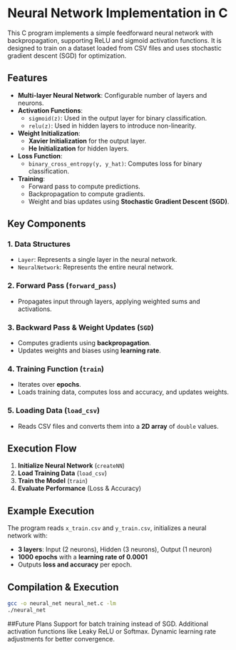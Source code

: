 # Neural Network Implementation in C

This C program implements a simple feedforward neural network with backpropagation, supporting ReLU and sigmoid activation functions. It is designed to train on a dataset loaded from CSV files and uses stochastic gradient descent (SGD) for optimization.

## Features
- **Multi-layer Neural Network**: Configurable number of layers and neurons.
- **Activation Functions**:
  - `sigmoid(z)`: Used in the output layer for binary classification.
  - `relu(z)`: Used in hidden layers to introduce non-linearity.
- **Weight Initialization**:
  - **Xavier Initialization** for the output layer.
  - **He Initialization** for hidden layers.
- **Loss Function**:
  - `binary_cross_entropy(y, y_hat)`: Computes loss for binary classification.
- **Training**:
  - Forward pass to compute predictions.
  - Backpropagation to compute gradients.
  - Weight and bias updates using **Stochastic Gradient Descent (SGD)**.

## Key Components

### 1. **Data Structures**
- `Layer`: Represents a single layer in the neural network.
- `NeuralNetwork`: Represents the entire neural network.

### 2. **Forward Pass (`forward_pass`)**
- Propagates input through layers, applying weighted sums and activations.

### 3. **Backward Pass & Weight Updates (`SGD`)**
- Computes gradients using **backpropagation**.
- Updates weights and biases using **learning rate**.

### 4. **Training Function (`train`)**
- Iterates over **epochs**.
- Loads training data, computes loss and accuracy, and updates weights.

### 5. **Loading Data (`load_csv`)**
- Reads CSV files and converts them into a **2D array** of `double` values.

## Execution Flow
1. **Initialize Neural Network** (`createNN`)
2. **Load Training Data** (`load_csv`)
3. **Train the Model** (`train`)
4. **Evaluate Performance** (Loss & Accuracy)

## Example Execution
The program reads `x_train.csv` and `y_train.csv`, initializes a neural network with:
- **3 layers**: Input (2 neurons), Hidden (3 neurons), Output (1 neuron)
- **1000 epochs** with a **learning rate of 0.0001**
- Outputs **loss and accuracy** per epoch.

## Compilation & Execution
```sh
gcc -o neural_net neural_net.c -lm
./neural_net
```
##Future Plans
Support for batch training instead of SGD.
Additional activation functions like Leaky ReLU or Softmax.
Dynamic learning rate adjustments for better convergence.
